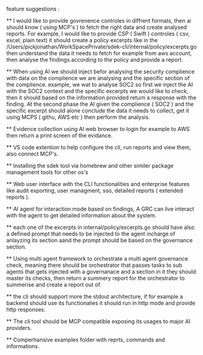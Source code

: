 feature suggestions :

** I would like to provide govrenence controles in diffrent formats, then ai should know ( using MCP's ) to fetch the right data and create analysed reports.
For example, I would like to provide CSP ( Swift ) controles ( csv, excel, plain text) it should create a policy excerpts like in the /Users/pickjonathan/WorkSpacePrivate/sdek-cli/internal/policy/excerpts.go then understand the data it needs to fetch for example from aws account, then analyse the findings according to the policy and provide a report.

** When using AI we should inject befor analysing the security complience with data on the complience we are analysing and the specific section of the complience.
example, we wat to analyse SOC2 so first we inject the AI with the SOC2 context and the specific excerpts we would like to check, then it should based on the information provided return a response with the finding.
At the second phase the AI given the complience ( SOC2 ) and the specific excerpt should alone conclude the data it needs to collect, get it using MCPS ( githu, AWS etc ) then perform the analysis.

** Evidence collection using AI web browser to login for example to AWS then return a print screen of the evidance.

** VS code extention to help configure the cli, run reports and view them, also connect MCP's.

** Installing the sdek tool via homebrew and other similer package management tools for other os's

** Web user interface with the CLI functionalities and enterprise features like audit exporting, user managment, sso, detailed reports ( extended reports ).

** AI agent for interaction mode based on findings, A GRC can live interact with the agent to get detailed information about the system.

** each one of the excerpts in internal/policy/excerpts.go should have also a defined prompt that needs to be injected to the agent incharge of anlayzing its section aand the prompt should be based on the governance section.

** Using multi agent framework to orchestrate a multi agent governance check, meaning there should be orchestrator that passes tasks to sub agents that gets injected with a governanace and a section in it they should master its checks, then return a summery report for the orchestrator to summerise and create a report out of.

** the cli should support more the stdout architecture, if for example a backend should use its functionalies it should run in http mode and provide http responses.

** The cli tool should be MCP compatible exposing its usages to major AI providers.

** Comperhansive examples folder with reprts, commands and informations.